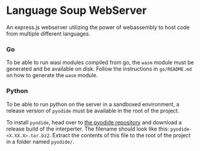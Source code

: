 # Language Soup WebServer

An express.js webserver utilizing the power of webassembly to host code from multiple different languages.

### Go

To be able to run wasi modules compiled from go, the `wasm` module must be generated and be available on disk.
Follow the instructions in `go/README.md` on how to generate the `wasm` module.

### Python

To be able to run python on the server in a sandboxed environment, a release version of `pyodide` must be available in the root of the project.

To install `pyodide`, head over to [the pyodide repository](https://github.com/pyodide/pyodide/releases) and download a release build of the interperter. The filename should look like this: `pyodide-<X.XX.X>.tar.bz2`. Extract the contents of this file to the root of the project in a folder named `pyodide/`.
